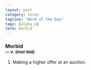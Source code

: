 ```yaml
---
layout: post
category: terms
tagline: "Word of the Day"
tags: [alpha_m]
term: morbid
---
```


<h3>Morbid<br/> <small>&mdash; v. (mor<span>&middot;</span>bid)</small></h3>
<p><ol>
<li>Making a higher offer at an auction.</li>
</ol></p>
